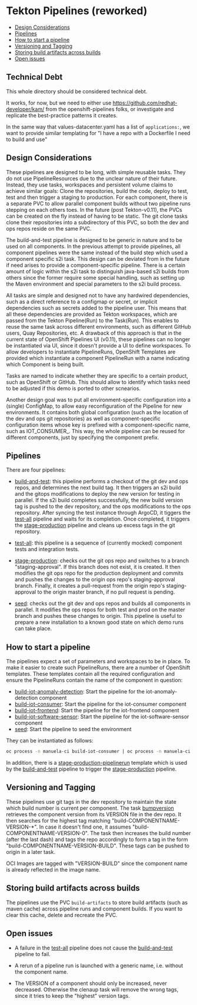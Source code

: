 # Tekton Pipelines (reworked) <!-- omit in toc -->

- [Design Considerations](#Design-Considerations)
- [Pipelines](#Pipelines)
- [How to start a pipeline](#How-to-start-a-pipeline)
- [Versioning and Tagging](#Versioning-and-Tagging)
- [Storing build artifacts across builds](#Storing-build-artifacts-across-builds)
- [Open issues](#Open-issues)

## Technical Debt

This whole directory should be considered technical debt.

It works, for now, but we need to either use
https://github.com/redhat-developer/kam/ from the openshift-pipelines folks, or
investigate and replicate the best-practice patterns it creates.

In the same way that values-datacenter.yaml has a list of `applications:`, we
want to provide similar templating for "I have a repo with a Dockerfile I need
to build and use"

## Design Considerations

These pipelines are designed to be long, with simple reusable tasks. They do not use PipelineResources due to the unclear nature of their future. Instead, they use tasks, workspaces and persistent volume claims to achieve similar goals: Clone the repositories, build the code, deploy to test, test and then trigger a staging to production. For each component, there is a separate PVC to allow parallel component builds without two pipeline runs stepping on each others toes. In the future (post Tekton-v0.11), the PVCs can be created on the fly instead of having to be static. The git clone tasks clone their repositories into a subdirectory of this PVC, so both the dev and ops repos reside on the same PVC.

The build-and-test pipeline is designed to be generic in nature and to be used on all components. In the previous attempt to provide pipelines, all component pipelines were the same instead of the build step which used a component specific s2i task. This design can be deviated from in the future if need arises to provide a component-specific pipeline. There is a certain amount of logic within the s2i task to distinguish java-based s2i builds from others since the former require some special handling, such as setting up the Maven environment and special parameters to the s2i build process.

All tasks are simple and designed not to have any hardwired dependencies, such as a direct reference to a configmap or secret, or implicit dependencies such as secrets added to the pipeline user. This means that all these dependencies are provided as Tekton workspaces, which are passed from the Tekton Pipeline(Run) to the Task(Run). This enables to reuse the same task across different environments, such as different GitHub users, Quay Repositories, etc. A drawback of this approach is that in the current state of OpenShift Pipelines UI (v0.11), these pipelines can no longer be instantiated via UI, since it doesn't provide a UI to define workspaces. To allow developers to instantiate PipelineRuns, OpenShift Templates are provided which instantiate a component PipelineRun with a name indicating which Component is being built.

Tasks are named to indicate whether they are specific to a certain product, such as OpenShift or GitHub. This should allow to identify which tasks need to be adjusted if this demo is ported to other scnearios. 

Another design goal was to put all environment-specific configuration into a (single) ConfigMap, to allow easy reconfiguration of the Pipeline for new environments. It contains both global configuration (such as the location of the dev and ops git repositories) as well as component-specific configuration items whose key is prefixed with a component-specific name, such as IOT_CONSUMER_. This way, the whole pipeline can be reused for different components, just by specifying the component prefix.

## Pipelines

There are four pipelines:

* [build-and-test](pipelines/build-and-test.yaml): this pipeline performs a checkout of the git dev and ops repos, and determines the next build tag. It then triggers an s2i build and the gitops modifications to deploy the new version for testing in parallel. If the s2i build completes successfully, the new build version tag is pushed to the dev repository, and the ops modifications to the ops repository. After syncing the test instance through ArgoCD, it tiggers the [test-all](pipelines/test-all.yaml) pipeline and waits for its completion. Once completed, it triggers the [stage-production](pipelines/stage-production.yaml) pipeline and cleans up excess tags in the git repository.

* [test-all](pipelines/test-all.yaml): this pipeline is a sequence of (currently mocked) component tests and integration tests.

* [stage-production](pipelines/stage-production.yaml): checks out the git ops repo and switches to a branch "staging-approval". If this branch does not exist, it is created. It then modifies the git ops repo for the production deployment and commits and pushes the changes to the origin ops repo's staging-approval branch. Finally, it creates a pull-request from the origin repo's staging-approval to the origin master branch, if no pull request is pending.

* [seed](pipelines/seed.yaml): checks out the git dev and ops repos and builds all components in parallel. It modifies the ops repos for both test and prod on the master branch and pushes these changes to origin. This pipeline is useful to prepare a new installation to a known good state on which demo runs can take place.

## How to start a pipeline

The pipelines expect a set of parameters and workspaces to be in place. To make it easier to create such PipelineRuns, there are a number of OpenShift templates. These templates contain all the required configuration and ensure the PipelineRuns contain the name of the component in question:

* [build-iot-anomaly-detection](templates/build-iot-anomaly-detection.yaml): Start the pipeline for the iot-anomaly-detection component
* [build-iot-consumer](templates/build-iot-consumer.yaml): Start the pipeline for the iot-consumer component
* [build-iot-frontend](templates/build-iot-frontend.yaml): Start the pipeline for the iot-frontend component
* [build-iot-software-sensor](templates/build-iot-software-sensor.yaml): Start the pipeline for the iot-software-sensor component
* [seed](templates/seed.yaml): Start the pipeline to seed the environment


They can be instantiated as follows:

```bash
oc process -n manuela-ci build-iot-consumer | oc process -n manuela-ci -f -
```

In addition, there is a [stage-production-pipelinerun](templates/stage-production-pipelinerun.yaml) template which is used by the [build-and-test](pipelines/build-and-test.yaml) pipeline to trigger the [stage-production](pipelines/stage-production.yaml) pipeline.

## Versioning and Tagging

These pipelines use git tags in the dev repository to maintain the state which build number is current per component. The task [bumpversion](tasks/bumpversion.yaml) retrieves the component version from its VERSION file in the dev repo. It then searches for the highest tag matching "build-COMPONENTNAME-VERSION-*". In case it doesn't find one, it assumes "build-COMPONENTNAME-VERSION-0". The task then increases the build number (after the last dash) and tags the repo accordingly to form a tag in the form "build-COMPONENTNAME-VERSION-BUILD". These tags can be pushed to origin in a later task.

OCI Images are tagged with "VERSION-BUILD" since the component name is already reflected in the image name.

## Storing build artifacts across builds

The pipelines use the PVC ```build-artifacts``` to store build artifacts (such as maven cache) across pipeline runs and component builds. If you want to clear this cache, delete and recreate the PVC.

## Open issues

* A failure in the [test-all](pipelines/test-all.yaml) pipeline does not cause the [build-and-test](pipelines/build-and-test.yaml) pipeline to fail.
  
* A rerun of a pipeline run is launched with a generic name, i.e. without the component name.

* The VERSION of a component should only be increased, never decreased. Otherwise the clenaup task will remove the wrong tags, since it tries to keep the "highest" version tags.